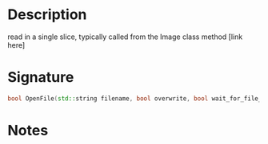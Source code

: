 # Description

read in a single slice, typically called from the Image class method [link here]

# Signature

```c++
bool OpenFile(std::string filename, bool overwrite, bool wait_for_file_to_exist = false, bool check_only_the_first_image = false, int eer_super_res_factor = 1, int eer_frames_per_image = 0);
```

# Notes